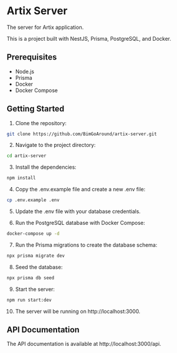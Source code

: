 # Artix Server

The server for Artix application.

This is a project built with NestJS, Prisma, PostgreSQL, and Docker.

## Prerequisites

- Node.js
- Prisma
- Docker
- Docker Compose

## Getting Started

1. Clone the repository:

```bash
git clone https://github.com/BimGoAround/artix-server.git
```

2. Navigate to the project directory:

```bash
cd artix-server
```

3. Install the dependencies:

```bash
npm install
```

4. Copy the .env.example file and create a new .env file:

```bash
cp .env.example .env
```

5. Update the .env file with your database credentials.

6. Run the PostgreSQL database with Docker Compose:

```bash
docker-compose up -d
```

7. Run the Prisma migrations to create the database schema:

```bash
npx prisma migrate dev
```

8. Seed the database:

```bash
npx prisma db seed
```

9. Start the server:

```bash
npm run start:dev
```

10. The server will be running on http://localhost:3000.

## API Documentation

The API documentation is available at http://localhost:3000/api.
